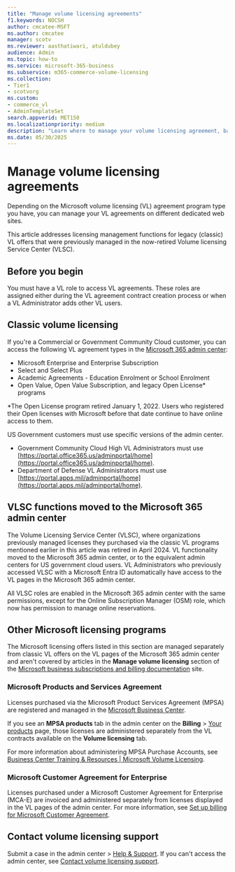 ```yaml
---
title: "Manage volume licensing agreements"
f1.keywords: NOCSH
author: cmcatee-MSFT
ms.author: cmcatee
manager: scotv
ms.reviewer: aasthatiwari, atuldubey
audience: Admin
ms.topic: how-to
ms.service: microsoft-365-business
ms.subservice: m365-commerce-volume-licensing
ms.collection:
- Tier1
- scotvorg
ms.custom:
- commerce_vl
- AdminTemplateSet
search.appverid: MET150
ms.localizationpriority: medium
description: "Learn where to manage your volume licensing agreement, based on which agreement program type you have."
ms.date: 05/30/2025
---
```


# Manage volume licensing agreements

Depending on the Microsoft volume licensing (VL) agreement program type you have, you can manage your VL agreements on different dedicated web sites.

This article addresses licensing management functions for legacy (classic) VL offers that were previously managed in the now-retired Volume licensing Service Center (VLSC).

## Before you begin

You must have a VL role to access VL agreements. These roles are assigned either during the VL agreement contract creation process or when a VL Administrator adds other VL users.

## Classic volume licensing

If you're a Commercial or Government Community Cloud customer, you can access the following VL agreement types in the <a href="https://go.microsoft.com/fwlink/p/?linkid=2024339" target="_blank">Microsoft 365 admin center</a>:

- Microsoft Enterprise and Enterprise Subscription
- Select and Select Plus
- Academic Agreements - Education Enrolment or School Enrolment
- Open Value, Open Value Subscription, and legacy Open License* programs

*The Open License program retired January 1, 2022. Users who registered their Open licenses with Microsoft before that date continue to have online access to them.

US Government customers must use specific versions of the admin center.

- Government Community Cloud High VL Administrators must use [https://portal.office365.us/adminportal/home](https://portal.office365.us/adminportal/home).
- Department of Defense VL Administrators must use [https://portal.apps.mil/adminportal/home](https://portal.apps.mil/adminportal/home).

## VLSC functions moved to the Microsoft 365 admin center

The Volume Licensing Service Center (VLSC), where organizations previously managed licenses they purchased via the classic VL programs mentioned earlier in this article was retired in April 2024. VL functionality moved to the Microsoft 365 admin center, or to the equivalent admin centers for US government cloud users. VL Administrators who previously accessed VLSC with a Microsoft Entra ID automatically have access to the VL pages in the Microsoft 365 admin center.  

All VLSC roles are enabled in the Microsoft 365 admin center with the same permissions, except for the Online Subscription Manager (OSM) role, which now has permission to manage online reservations.

## Other Microsoft licensing programs

The Microsoft licensing offers listed in this section are managed separately from classic VL offers on the VL pages of the Microsoft 365 admin center and aren't covered by articles in the **Manage volume licensing** section of the [Microsoft business subscriptions and billing documentation](../index.yml) site.

### Microsoft Products and Services Agreement

Licenses purchased via the Microsoft Product Services Agreement (MPSA) are registered and managed in the [Microsoft Business Center](https://businessaccount.microsoft.com/customer).

If you see an **MPSA products** tab in the admin center on the **Billing** > <a href="https://go.microsoft.com/fwlink/p/?linkid=842054" target="_blank">Your products</a> page, those licenses are administered separately from the VL contracts available on the **Volume licensing** tab.

For more information about administering MPSA Purchase Accounts, see [Business Center Training & Resources | Microsoft Volume Licensing](https://www.microsoft.com/licensing/existing-customer/business-center-training-and-resources).

### Microsoft Customer Agreement for Enterprise

Licenses purchased under a Microsoft Customer Agreement for Enterprise (MCA-E) are invoiced and administered separately from licenses displayed in the VL pages of the admin center. For more information, see [Set up billing for Microsoft Customer Agreement](/azure/cost-management-billing/manage/mca-setup-account).

## Contact volume licensing support

Submit a case in the admin center > <a href="https://go.microsoft.com/fwlink/p/?linkid=2166757" target="_blank">Help & Support</a>. If you can't access the admin center, see [Contact volume licensing support](contact-vl-support.md).
